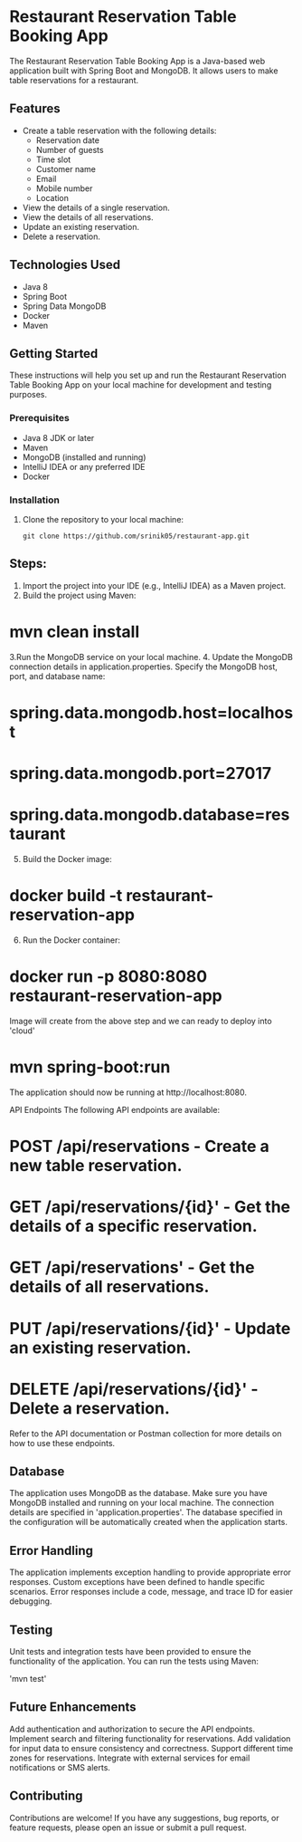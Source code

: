 # Restaurant Reservation Table Booking App

The Restaurant Reservation Table Booking App is a Java-based web application built with Spring Boot and MongoDB. It allows users to make table reservations for a restaurant.

## Features

- Create a table reservation with the following details:
    - Reservation date
    - Number of guests
    - Time slot
    - Customer name
    - Email
    - Mobile number
    - Location
- View the details of a single reservation.
- View the details of all reservations.
- Update an existing reservation.
- Delete a reservation.

## Technologies Used

- Java 8
- Spring Boot
- Spring Data MongoDB
- Docker
- Maven

## Getting Started

These instructions will help you set up and run the Restaurant Reservation Table Booking App on your local machine for development and testing purposes.

### Prerequisites

- Java 8 JDK or later
- Maven
- MongoDB (installed and running)
- IntelliJ IDEA or any preferred IDE
- Docker 

### Installation

1. Clone the repository to your local machine:

   ```shell
   git clone https://github.com/srinik05/restaurant-app.git
   
## Steps: 
1. Import the project into your IDE (e.g., IntelliJ IDEA) as a Maven project.
2. Build the project using Maven:

# mvn clean install

3.Run the MongoDB service on your local machine.
4. Update the MongoDB connection details in application.properties. Specify the MongoDB host, port, and database name:

# spring.data.mongodb.host=localhost
# spring.data.mongodb.port=27017
# spring.data.mongodb.database=restaurant

5. Build the Docker image:

# docker build -t restaurant-reservation-app

6. Run the Docker container:
# docker run -p 8080:8080 restaurant-reservation-app

Image will create from the above step and we can ready to deploy into 'cloud'

# mvn spring-boot:run
The application should now be running at http://localhost:8080.

API Endpoints
The following API endpoints are available:

# POST /api/reservations - Create a new table reservation.
# GET /api/reservations/{id}' - Get the details of a specific reservation.
# GET /api/reservations' - Get the details of all reservations.
# PUT /api/reservations/{id}' - Update an existing reservation.
# DELETE /api/reservations/{id}' - Delete a reservation.


Refer to the API documentation or Postman collection for more details on how to use these endpoints.

## Database
The application uses MongoDB as the database. Make sure you have MongoDB installed and running on your local machine. The connection details are specified in 'application.properties'. The database specified in the configuration will be automatically created when the application starts.


## Error Handling
The application implements exception handling to provide appropriate error responses. Custom exceptions have been defined to handle specific scenarios. Error responses include a code, message, and trace ID for easier debugging.

## Testing
Unit tests and integration tests have been provided to ensure the functionality of the application. You can run the tests using Maven:

'mvn test'

## Future Enhancements
Add authentication and authorization to secure the API endpoints.
Implement search and filtering functionality for reservations.
Add validation for input data to ensure consistency and correctness.
Support different time zones for reservations.
Integrate with external services for email notifications or SMS alerts.

## Contributing
Contributions are welcome! If you have any suggestions, bug reports, or feature requests, please open an issue or submit a pull request.
